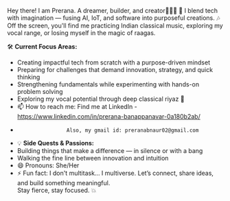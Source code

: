 Hey there! I am Prerana. 
A dreamer, builder, and creator👩‍💻🌟
🧠 I blend tech with imagination — fusing AI, IoT, and software into purposeful creations.
🎶 Off the screen, you'll find me practicing Indian classical music, exploring my vocal range, or losing myself in the magic of raagas.

🛠️ **Current Focus Areas:**
- Creating impactful tech from scratch with a purpose-driven mindset  
- Preparing for challenges that demand innovation, strategy, and quick thinking  
- Strengthening fundamentals while experimenting with hands-on problem solving  
- Exploring my vocal potential through deep classical riyaz 🎤
- 📫 How to reach me: Find me at LinkedIn - https://www.linkedin.com/in/prerana-banappanavar-0a180b2ab/ 
-                     Also, my gmail id: preranabnaur02@gmail.com
- 💡 **Side Quests & Passions:**
- Building things that make a difference — in silence or with a bang  
- Walking the fine line between innovation and intuition
- 😄 Pronouns: She/Her
- ⚡ Fun fact: I don't multitask... I multiverse.
Let’s connect, share ideas, and build something meaningful.  
Stay fierce, stay focused. 💥

<!---
prerana-bnaur/prerana-bnaur is a ✨ special ✨ repository because its `README.md` (this file) appears on your GitHub profile.
You can click the Preview link to take a look at your changes.
--->
